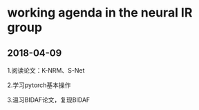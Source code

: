 # working agenda in the neural IR group
## 2018-04-09
1.阅读论文：K-NRM、S-Net

2.学习pytorch基本操作

3.温习BIDAF论文，复现BIDAF
